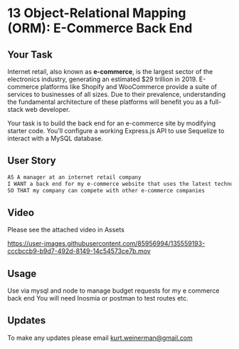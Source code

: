 # 13 Object-Relational Mapping (ORM): E-Commerce Back End

## Your Task

Internet retail, also known as **e-commerce**, is the largest sector of the electronics industry, generating an estimated $29 trillion in 2019. E-commerce platforms like Shopify and WooCommerce provide a suite of services to businesses of all sizes. Due to their prevalence, understanding the fundamental architecture of these platforms will benefit you as a full-stack web developer.

Your task is to build the back end for an e-commerce site by modifying starter code. You’ll configure a working Express.js API to use Sequelize to interact with a MySQL database.


## User Story

```md
AS A manager at an internet retail company
I WANT a back end for my e-commerce website that uses the latest technologies
SO THAT my company can compete with other e-commerce companies
```

## Video
Please see the attached video in Assets 


https://user-images.githubusercontent.com/85956994/135559193-cccbccb9-b9d7-492d-8149-14c54573ce7b.mov


## Usage
Use via mysql and node to manage budget requests for my e commerce back end 
You will need Inosmia or postman to test routes etc.

## Updates

To make any updates please email kurt.weinerman@gmail.com
